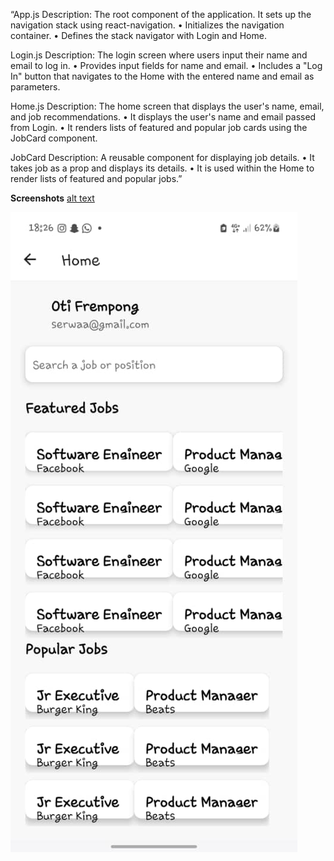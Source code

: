 “App.js Description: The root component of the application. It sets up the navigation stack using react-navigation.
•	Initializes the navigation container.
•	Defines the stack navigator with Login and Home.


Login.js Description: The login screen where users input their name and email to log in.
•	Provides input fields for name and email.
•	Includes a "Log In" button that navigates to the Home with the entered name and email as parameters.


Home.js Description: The home screen that displays the user's name, email, and job recommendations.
•	It displays the user's name and email passed from Login.
•	It renders lists of featured and popular job cards using the JobCard component.


JobCard Description: A reusable component for displaying job details.
•	It takes job as a prop and displays its details.
•	It is used within the Home to render lists of featured and popular jobs.”


**Screenshots**
[alt text](assets/Screenshot1.jpg)

![HomePage](assets/Screenshot2.jpg)